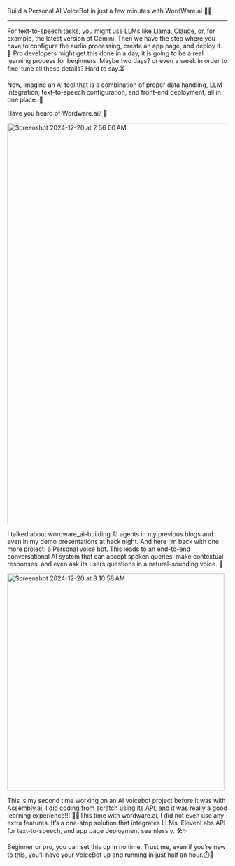 Build a Personal AI VoiceBot in just a few minutes with WordWare.ai 🤖🎤

-----------------------------------------------------------------------------------------------------------------------------------------------------------------

For text-to-speech tasks, you might use LLMs like Llama, Claude, or, for example, the latest version of Gemini. Then we have the step where you have to configure the audio processing, create an app page, and deploy it. 🚀 Pro developers might get this done in a day, it is going to be a real learning process for beginners. Maybe two days? or even a week in order to fine-tune all these details? Hard to say.⏳

Now, imagine an AI tool that is a combination of proper data handling, LLM integration, text-to-speech configuration, and front-end deployment, all in one place. 🌟

Have you heard of Wordware.ai? 🚀

<img width="917" alt="Screenshot 2024-12-20 at 2 56 00 AM" src="https://github.com/user-attachments/assets/daeff5b7-bfb0-402e-ab31-dce417f7c52e" />

I talked about wordware_ai-building AI agents in my previous blogs and even in my demo presentations at hack night. And here I’m back with one more project: a Personal voice bot. This leads to an end-to-end conversational AI system that can accept spoken queries, make contextual responses, and even ask its users questions in a natural-sounding voice. 💬

<img width="496" alt="Screenshot 2024-12-20 at 3 10 58 AM" src="https://github.com/user-attachments/assets/0635e8a7-d5b9-423c-adc4-c5276fda405b" />

This is my second time working on an AI voicebot project before it was with Assembly.ai, I did coding from scratch using its API, and it was really a good learning experience!!! 🔧💡This time with wordware.ai, I did not even use any extra features. It’s a one-stop solution that integrates LLMs, ElevenLabs API for text-to-speech, and app page deployment seamlessly. 🛠️✨

Beginner or pro, you can set this up in no time. Trust me, even if you’re new to this, you’ll have your VoiceBot up and running in just half an hour.⏱️💨

